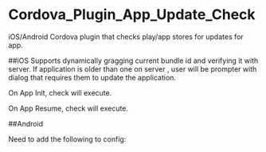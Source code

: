 # Cordova_Plugin_App_Update_Check
iOS/Android Cordova plugin that checks play/app stores for updates for app. 


##iOS
Supports dynamically gragging current bundle id and verifying it with server. If application is older than one on server , user will be prompter with dialog that requires them to update the application.

On App Init, check will execute.

On App Resume, check will execute.


##Android

Need to add the following to config:
   ><feature name="UpdateCheck">
   >     <param name="android-package" value="com.gbos.cordova.plugin.UpdateCheck" />
   > </feature>
